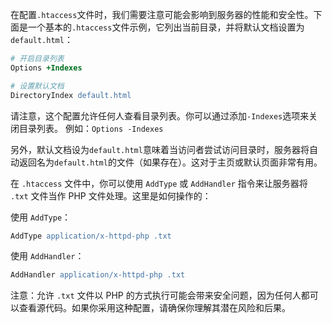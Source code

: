 
在配置`.htaccess`文件时，我们需要注意可能会影响到服务器的性能和安全性。下面是一个基本的`.htaccess`文件示例，它列出当前目录，并将默认文档设置为`default.html`：

```apache
# 开启目录列表
Options +Indexes

# 设置默认文档
DirectoryIndex default.html
```
请注意，这个配置允许任何人查看目录列表。你可以通过添加`-Indexes`选项来关闭目录列表。
例如：`Options -Indexes`

另外，默认文档设为`default.html`意味着当访问者尝试访问目录时，服务器将自动返回名为`default.html`的文件（如果存在）。这对于主页或默认页面非常有用。

在 `.htaccess` 文件中，你可以使用 `AddType` 或 `AddHandler` 指令来让服务器将 `.txt` 文件当作 PHP 文件处理。这里是如何操作的：

使用 `AddType`：

```apache
AddType application/x-httpd-php .txt
```

使用 `AddHandler`：

```apache
AddHandler application/x-httpd-php .txt
```

注意：允许 `.txt` 文件以 PHP 的方式执行可能会带来安全问题，因为任何人都可以查看源代码。如果你采用这种配置，请确保你理解其潜在风险和后果。
